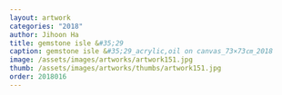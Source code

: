 ```yaml
---
layout: artwork 
categories: "2018" 
author: Jihoon Ha 
title: gemstone isle &#35;29 
caption: gemstone isle &#35;29_acrylic,oil on canvas_73×73㎝_2018 
image: /assets/images/artworks/artwork151.jpg 
thumb: /assets/images/artworks/thumbs/artwork151.jpg 
order: 2018016 
---
```


